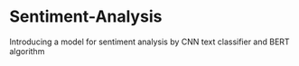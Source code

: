 # Sentiment-Analysis
Introducing a model for sentiment analysis by CNN text classifier and BERT algorithm
